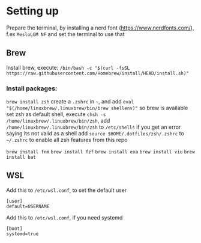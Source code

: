 # Setting up

Prepare the terminal, by installing a nerd font (https://www.nerdfonts.com/), f.ex `MesloLGM NF` and set the terminal to use that

## Brew

Install brew, execute: `/bin/bash -c "$(curl -fsSL https://raw.githubusercontent.com/Homebrew/install/HEAD/install.sh)"`

### Install packages:

`brew install zsh`
create a `.zshrc` in `~`, and add `eval "$(/home/linuxbrew/.linuxbrew/bin/brew shellenv)"` so brew is available
set zsh as default shell, execute `chsh -s /home/linuxbrew/.linuxbrew/bin/zsh`, add `/home/linuxbrew/.linuxbrew/bin/zsh` to `/etc/shells` if you get an error saying its not valid as a shell
add `source $HOME/.dotfiles/zsh/.zshrc` to `~/.zshrc` to enable all zsh features from this repo

`brew install fnm`
`brew install fzf`
`brew install exa`
`brew install viu`
`brew install bat`

## WSL

Add this to `/etc/wsl.conf`, to set the default user
```
[user]
default=USERNAME
```

Add this to `/etc/wsl.conf`, if you need systemd
```
[boot]
systemd=true
```


<!-- # Setting up ZSH

1. `sudo apt update`
2. `sudo apt install zsh`
3. Execute `zsh`, and skip the welcome screen
4. Edit `~./zshrc`, and add `source ~/.dotfiles/zsh/.zshrc`
5. Make zsh default shell `chsh -s /bin/zsh [username]`
6. Install brew `/bin/bash -c "$(curl -fsSL https://raw.githubusercontent.com/Homebrew/install/HEAD/install.sh)"`


To run zsh-newuser-install, execute:
`autoload -Uz zsh-newuser-install` -->
<!-- `zsh-newuser-install -f` -->
